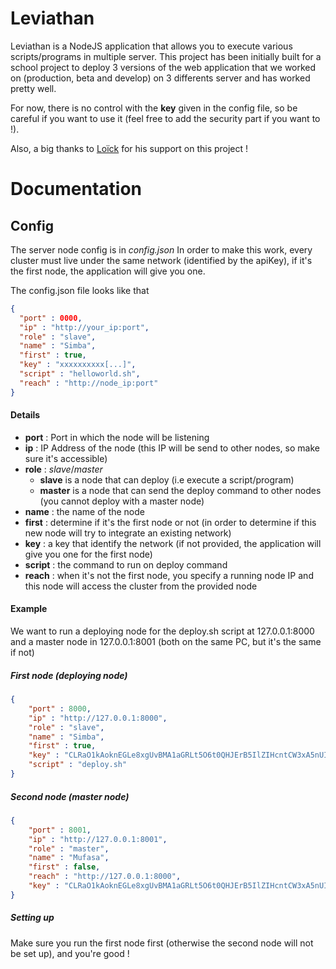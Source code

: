 # Leviathan
Leviathan is a NodeJS application that allows you to execute various scripts/programs in multiple server.
This project has been initially built for a school project to deploy 3 versions of the web application that we worked on (production, beta and develop) on 3 differents server and has worked pretty well.

For now, there is no control with the **key** given in the config file, so be careful if you want to use it (feel free to add the security part if you want to !).

Also, a big thanks to [Loïck](https://github.com/loick111) for his support on this project !

# Documentation

## Config
The server node config is in *config.json*
In order to make this work, every cluster must live under the same network (identified by the apiKey), 
if it's the first node, the application will give you one.

The config.json file looks like that

```json
{
  "port" : 0000, 
  "ip" : "http://your_ip:port", 
  "role" : "slave", 
  "name" : "Simba", 
  "first" : true,
  "key" : "xxxxxxxxxx[...]", 
  "script" : "helloworld.sh", 
  "reach" : "http://node_ip:port"
}
```

#### Details 
- **port** : Port in which the node will be listening
- **ip** : IP Address of the node (this IP will be send to other nodes, so make sure it's accessible)
- **role** : *slave*/*master* 
    - **slave** is a node that can deploy (i.e execute a script/program)
    - **master** is a node that can send the deploy command to other nodes (you cannot deploy with a master node) 
- **name** : the name of the node  
- **first** : determine if it's the first node or not (in order to determine if this new node will try to integrate an existing network)
- **key** : a key that identify the network (if not provided, the application will give you one for the first node)
- **script** : the command to run on deploy command
- **reach** : when it's not the first node, you specify a running node IP and this node will access the cluster from the provided node

#### Example 
We want to run a deploying node for the deploy.sh script at 127.0.0.1:8000 and a master node in 127.0.0.1:8001 (both on the same PC, but it's the same if not)

##### First node (deploying node)

```json
{
    "port" : 8000, 
    "ip" : "http://127.0.0.1:8000",
    "role" : "slave", 
    "name" : "Simba", 
    "first" : true, 
    "key" : "CLRaO1kAoknEGLe8xgUvBMA1aGRLt5O6t0QHJErB5IlZIHcntCW3xA5nUIWm3EiH", 
    "script" : "deploy.sh"
}
```

##### Second node (master node)

```json
{
    "port" : 8001, 
    "ip" : "http://127.0.0.1:8001",
    "role" : "master", 
    "name" : "Mufasa", 
    "first" : false,
    "reach" : "http://127.0.0.1:8000",
    "key" : "CLRaO1kAoknEGLe8xgUvBMA1aGRLt5O6t0QHJErB5IlZIHcntCW3xA5nUIWm3EiH"
}
```

##### Setting up
Make sure you run the first node first (otherwise the second node will not be set up), and you're good !
